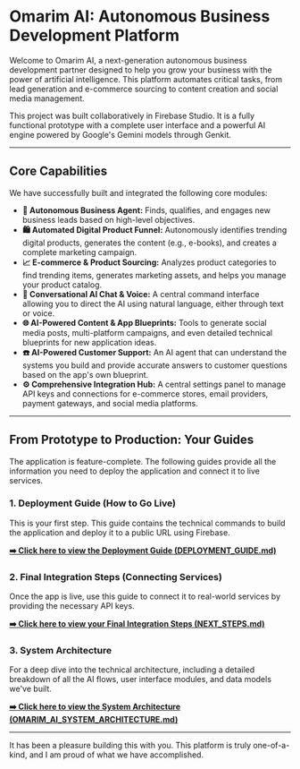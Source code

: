 # Omarim AI: Autonomous Business Development Platform

Welcome to Omarim AI, a next-generation autonomous business development partner designed to help you grow your business with the power of artificial intelligence. This platform automates critical tasks, from lead generation and e-commerce sourcing to content creation and social media management.

This project was built collaboratively in Firebase Studio. It is a fully functional prototype with a complete user interface and a powerful AI engine powered by Google's Gemini models through Genkit.

---

## Core Capabilities

We have successfully built and integrated the following core modules:

-   **🤖 Autonomous Business Agent:** Finds, qualifies, and engages new business leads based on high-level objectives.
-   **🛍️ Automated Digital Product Funnel:** Autonomously identifies trending digital products, generates the content (e.g., e-books), and creates a complete marketing campaign.
-   **📈 E-commerce & Product Sourcing:** Analyzes product categories to find trending items, generates marketing assets, and helps you manage your product catalog.
-   **💬 Conversational AI Chat & Voice:** A central command interface allowing you to direct the AI using natural language, either through text or voice.
-   **🌐 AI-Powered Content & App Blueprints:** Tools to generate social media posts, multi-platform campaigns, and even detailed technical blueprints for new application ideas.
-   **☎️ AI-Powered Customer Support:** An AI agent that can understand the systems you build and provide accurate answers to customer questions based on the app's own blueprint.
-   **⚙️ Comprehensive Integration Hub:** A central settings panel to manage API keys and connections for e-commerce stores, email providers, payment gateways, and social media platforms.

---

## From Prototype to Production: Your Guides

The application is feature-complete. The following guides provide all the information you need to deploy the application and connect it to live services.

### 1. Deployment Guide (How to Go Live)
This is your first step. This guide contains the technical commands to build the application and deploy it to a public URL using Firebase.

**[➡️ Click here to view the Deployment Guide (DEPLOYMENT_GUIDE.md)](./DEPLOYMENT_GUIDE.md)**

### 2. Final Integration Steps (Connecting Services)
Once the app is live, use this guide to connect it to real-world services by providing the necessary API keys.

**[➡️ Click here to view your Final Integration Steps (NEXT_STEPS.md)](./NEXT_STEPS.md)**

### 3. System Architecture
For a deep dive into the technical architecture, including a detailed breakdown of all the AI flows, user interface modules, and data models we've built.

**[➡️ Click here to view the System Architecture (OMARIM_AI_SYSTEM_ARCHITECTURE.md)](./OMARIM_AI_SYSTEM_ARCHITECTURE.md)**

---

It has been a pleasure building this with you. This platform is truly one-of-a-kind, and I am proud of what we have accomplished.
